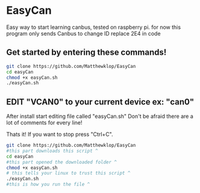 # EasyCan
Easy way to start learning canbus, tested on raspberry pi.
for now this program only sends Canbus
to change ID replace 2E4 in code

Get started by entering these commands!
--------------------------------------
  ```bash
git clone https://github.com/Matthewklop/EasyCan
cd easyCan
chmod +x easyCan.sh
./easyCan.sh
```
EDIT "VCAN0" to your current device ex: "can0"
--------------------------------------
After install start editing file called "easyCan.sh"
Don't be afraid there are a lot of comments for every line!

Thats it! If you want to stop press "Ctrl+C".

  ```bash
git clone https://github.com/Matthewklop/EasyCan
#this part downloads this script ^
cd easyCan
#this part opened the downloaded folder ^
chmod +x easyCan.sh
# this tells your linux to trust this script ^
./easyCan.sh
#this is how you run the file ^
```
